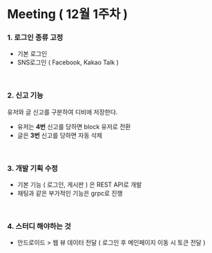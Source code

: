 # Meeting ( 12월 1주차 )



### 1.  로그인 종류 고정

- 기본 로그인
- SNS로그인 ( Facebook, Kakao Talk )

<br/>

### 2. 신고 기능

유저와 글 신고를 구분하여 디비에 저장한다.

- 유저는 **4번** 신고를 당하면 block 유저로 전환
- 글은 **3번** 신고를 당하면 자동 삭제

<br/>


### 3. 개발 기획 수정

- 기본 기능 ( 로그인, 게시판 ) 은 REST API로 개발
- 채팅과 같은 부가적인 기능은 grpc로 진행

<br/>


### 4.  스터디 해야하는 것

- 안드로이드 > 웹 뷰 데이터 전달 ( 로그인 후 메인페이지 이동 시 토큰 전달 )

